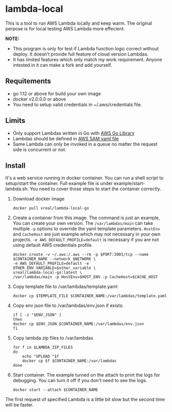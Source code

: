 # lambda-local
This is a tool to run AWS Lambda locally and keep warm. The original perpose is for local testing AWS Lambda more effecient.

**NOTE:** 
* This program is only for test if Lambda function logic correct without deploy. It doesn't provide full feature of cloud version Lambdas.
* It has limited features which only match my work requirement. Anyone intested in it can make a fork and add yourself.

## Requitements
* go 1.12 or above for build your own image
* docker v2.0.0.0 or above
* You need to setup valid credentials in ~/.aws/credentials file.

## Limits

* Only support Lambdas written in Go with [AWS Go Library](https://github.com/aws/aws-lambda-go)
* Lambdas should be defined in [AWS SAM yaml file](https://docs.aws.amazon.com/lambda/latest/dg/serverless_app.html)
* Same Lambda can only be invoked in a queue no matter the request side is concurrent or not.

## Install

It's a web service running in docker container. You can run a shell script to setup/start the container. Full example file is under example/start-lambda.sh. You need to cover those steps to start the container correctly.

1. Download docker image 
    ```
    docker pull vreal/lambda-local-go
    ```
2. Create a container from this image. The command is just an example, You can create your own version. The `/var/lambdas/main` can take multiple `-p` options to override the yaml template parameters. `HostEnv` and `CacheHost` are just example which may not necessary in your own projects. `-e AWS_DEFAULT_PROFILE=default` is necessary if you are not using default AWS credentials profile.
    ```
    docker create -v ~/.aws:/.aws --rm -p $PORT:3001/tcp --name $CONTAINER_NAME --network $NETWORK \
    -e AWS_DEFAULT_PROFILE=default -e OTHER_ENV_VARIABLE=$other_variable \
    vreal/lambda-local-go:latest \
    /var/lambdas/main -p HostEnv=$HOST_ENV -p CacheHost=$CACHE_HOST
    ```

3. Copy template file to /var/lambdas/template.yaml:
    ```
    docker cp $TEMPLATE_FILE $CONTAINER_NAME:/var/lambdas/template.yaml
    ```

4. Copy env json file to /var/lambdas/env.json if exists:
    ```
    if [ -z "$ENV_JSON" ]
    then
    docker cp $ENV_JSON $CONTAINER_NAME:/var/lambdas/env.json
    fi
    ```

5. Copy lambda zip files to /var/lambdas
    ```
    for f in $LAMBDA_ZIP_FILES
    do
        echo "UPLOAD "$f
        docker cp $f $CONTAINER_NAME:/var/lambdas 
    done
    ```

6. Start container. The example turned on the attach to print the logs for debugging. You can turn it off if you don't need to see the logs.
    ```
    docker start --attach $CONTAINER_NAME
    ```

The first request of specified Lambda is a little bit slow but the second time will be faster.

